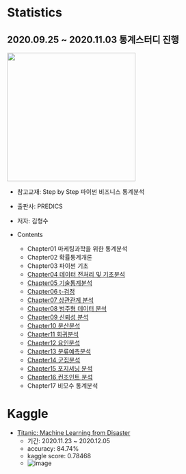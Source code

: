 # Statistics
## 2020.09.25 ~ 2020.11.03 통계스터디 진행
<img src = "https://user-images.githubusercontent.com/69240962/101648739-7a2ca000-3a7d-11eb-843c-77710d84c2d1.png" width="300">  


- 참고교재: Step by Step 파이썬 비즈니스 통계분석  
- 출판사: PREDICS
- 저자: 김형수

- Contents
  + Chapter01 마케팅과학을 위한 통계분석
  + Chapter02 확률통계개론
  + Chapter03 파이썬 기초
  + [Chapter04 데이터 전처리 및 기초분석](https://github.com/wonyoung-ji/statistics/blob/master/study/200925_4%EC%9E%A5_%EB%8D%B0%EC%9D%B4%ED%84%B0_%EC%A0%84%EC%B2%98%EB%A6%AC_%EB%B0%8F_%EA%B8%B0%EC%B4%88%EB%B6%84%EC%84%9D.ipynb)
  + [Chapter05 기술통계분석](https://github.com/wonyoung-ji/statistics/blob/master/study/200926_5%EC%9E%A5_%EA%B8%B0%EC%88%A0%ED%86%B5%EA%B3%84%EB%B6%84%EC%84%9D.ipynb)
  + [Chapter06 t-검정](https://github.com/wonyoung-ji/statistics/blob/master/study/200927_6%EC%9E%A5_t-%EA%B2%80%EC%A0%95.ipynb)
  + [Chapter07 상관관계 분석](https://github.com/wonyoung-ji/statistics/blob/master/study/200927_7%EC%9E%A5_%EC%83%81%EA%B4%80%EA%B4%80%EA%B3%84%EB%B6%84%EC%84%9D.ipynb)
  + [Chapter08 범주형 데이터 분석](https://github.com/wonyoung-ji/statistics/blob/master/study/200927_8%EC%9E%A5_%EB%B2%94%EC%A3%BC%ED%98%95%EB%8D%B0%EC%9D%B4%ED%84%B0%EB%B6%84%EC%84%9D.ipynb)
  + [Chapter09 신뢰성 분석](https://github.com/wonyoung-ji/statistics/blob/master/study/201003_9%EC%9E%A5_%EC%8B%A0%EB%A2%B0%EC%84%B1%EB%B6%84%EC%84%9D.ipynb)
  + [Chapter10 분산분석](https://github.com/wonyoung-ji/statistics/blob/master/study/201005_10%EC%9E%A5_%EB%B6%84%EC%82%B0%EB%B6%84%EC%84%9D.ipynb)
  + [Chapter11 회귀분석](https://github.com/wonyoung-ji/statistics/blob/master/study/201010_11%EC%9E%A5_%ED%9A%8C%EA%B7%80%EB%B6%84%EC%84%9D.ipynb)
  + [Chapter12 요인분석](https://github.com/wonyoung-ji/statistics/blob/master/study/201011_12%EC%9E%A5_%EC%9A%94%EC%9D%B8%EB%B6%84%EC%84%9D.ipynb)
  + [Chapter13 분류예측분석](https://github.com/wonyoung-ji/statistics/blob/master/study/201027_13%EC%9E%A5_%EB%B6%84%EB%A5%98%EC%98%88%EC%B8%A1%EB%B6%84%EC%84%9D.ipynb)
  + [Chapter14 군집분석](https://github.com/wonyoung-ji/study/blob/master/statistics/201028_14%EC%9E%A5_%EA%B5%B0%EC%A7%91%EB%B6%84%EC%84%9D.ipynb)
  + [Chapter15 포지셔닝 분석](https://github.com/wonyoung-ji/study/blob/master/statistics/201101_15%EC%9E%A5_%ED%8F%AC%EC%A7%80%EC%85%94%EB%8B%9D%EB%B6%84%EC%84%9D.ipynb)
  + [Chapter16 컨조인트 분석](https://github.com/wonyoung-ji/statistics/blob/master/study/201103_16%EC%9E%A5_%EC%BB%A8%EC%A1%B0%EC%9D%B8%ED%8A%B8%EB%B6%84%EC%84%9D.ipynb)
  + Chapter17 비모수 통계분석


# Kaggle
- [Titanic: Machine Learning from Disaster](https://www.kaggle.com/c/titanic/overview)
  - 기간: 2020.11.23 ~ 2020.12.05
  - accuracy: 84.74%
  - kaggle score: 0.78468
  - ![image](https://user-images.githubusercontent.com/69240962/101648199-ed81e200-3a7c-11eb-83a6-7d81050ac48f.png)


